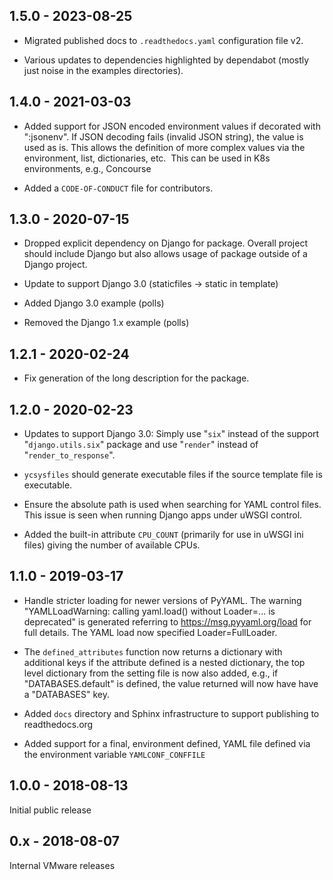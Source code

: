 <!--
-*- coding: utf-8 -*-
    Copyright © 2019-2023, VMware, Inc.  All rights reserved.
    SPDX-License-Identifier: BSD-2-Clause
-->

## 1.5.0 - 2023-08-25

* Migrated published docs to `.readthedocs.yaml` configuration file
  v2.

* Various updates to dependencies highlighted by dependabot (mostly
  just noise in the examples directories).

## 1.4.0 - 2021-03-03

* Added support for JSON encoded environment values if decorated with
  ":jsonenv".  If JSON decoding fails (invalid JSON string), the value
  is used as is.  This allows the definition of more complex values via
  the environment, list, dictionaries, etc.  This can be used in K8s
  environments, e.g., Concourse

* Added a `CODE-OF-CONDUCT` file for contributors.

## 1.3.0 - 2020-07-15

* Dropped explicit dependency on Django for package.  Overall project
  should include Django but also allows usage of package outside of a
  Django project.

* Update to support Django 3.0 (staticfiles -> static in template)

* Added Django 3.0 example (polls)

* Removed the Django 1.x example (polls)

## 1.2.1 - 2020-02-24

* Fix generation of the long description for the package.

## 1.2.0 - 2020-02-23

* Updates to support Django 3.0: Simply use "`six`" instead of the
  support "`django.utils.six`" package and use "`render`" instead of
  "`render_to_response`".

*  `ycsysfiles` should generate executable files if the source template
   file is executable.

* Ensure the absolute path is used when searching for YAML control
  files.  This issue is seen when running Django apps under uWSGI
  control.

* Added the built-in attribute `CPU_COUNT` (primarily for use in uWSGI
  ini files) giving the number of available CPUs.

## 1.1.0 - 2019-03-17

* Handle stricter loading for newer versions of PyYAML.  The warning
  "YAMLLoadWarning: calling yaml.load() without Loader=... is deprecated" is
  generated referring to https://msg.pyyaml.org/load for full details.  The
  YAML load now specified Loader=FullLoader.

* The `defined_attributes` function now returns a dictionary with additional
  keys if the attribute defined is a nested dictionary, the top level
  dictionary from the setting file is now also added, e.g., if
  "DATABASES.default" is defined, the value returned will now have have a
  "DATABASES" key.

* Added `docs` directory and Sphinx infrastructure to support publishing
  to readthedocs.org

* Added support for a final, environment defined, YAML file defined
  via the environment variable `YAMLCONF_CONFFILE`

## 1.0.0 - 2018-08-13

Initial public release

## 0.x - 2018-08-07

Internal VMware releases
